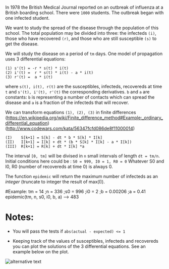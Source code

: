 In 1978 the British Medical Journal reported on an outbreak of influenza at a British 
boarding school. There were `1000` students. The outbreak began with one infected student.

We want to study the spread of the disease through the population of this school.
The total population may be divided into three: 
the infecteds `(i)`, those who have recovered `(r)`, and
those who are still susceptible `(s)` to get the disease.

We will study the disease on a period of `tm` days. One model of propagation uses
3 differential equations:

```
(1) s'(t) = -r * s(t) * i(t)
(2) i'(t) =  r * s(t) * i(t) - a * i(t)
(3) r'(t) =  a * i(t)
```
where `s(t), i(t), r(t)` are the susceptibles, infecteds, recovereds at time `t` and 
`s'(t), i'(t), r'(t)` the corresponding derivatives. 
`b` and `a` are constants:
`b` is representing a number of contacts which can spread the disease and
`a` is a fraction of the infecteds that will recover. 

We can transform equations `(1), (2), (3)` in finite differences
    (https://en.wikipedia.org/wiki/Finite_difference_method#Example:_ordinary_differential_equation)
    (http://www.codewars.com/kata/56347fcfd086de8f11000014)

```
(I)    S[k+1] = S[k] - dt * b * S[k] * I[k]
(II)   I[k+1] = I[k] + dt * (b * S[k] * I[k] - a * I[k])
(III)  R[k+1] = R[k] + dt * I[k] *a
```

The interval `[0, tm]` will be divised in `n` small intervals of length
`dt = tm/n`.
Initial conditions here could be : `S0 = 999, I0 = 1, R0 = 0`
Whatever S0 and I0, R0 (number of recovereds at time 0) is always 0.

The function `epidemic` will return the maximum number of infecteds 
as an *integer* (truncate to integer the result of max(I)).

#Example:
    tm = 14 ;n = 336 ;s0 = 996 ;i0 = 2 ;b = 0.00206 ;a = 0.41
    epidemic(tm, n, s0, i0, b, a) --> 483
# Notes: 
- You will pass the tests if
`abs(actual - expected) <= 1`

- Keeping track of the values of susceptibles, infecteds and recovereds you can plot 
the solutions of the 3 differential equations. See an example below on the plot.

![alternative text](http://i.imgur.com/xB6VSqzm.png)
